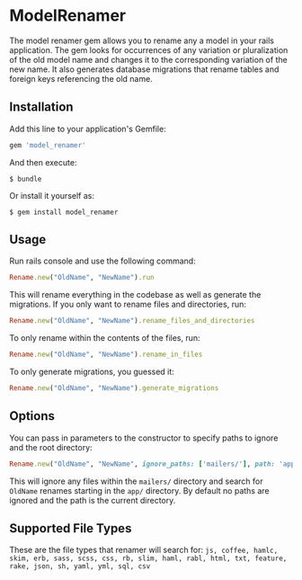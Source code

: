 # ModelRenamer

The model renamer gem allows you to rename any a model in your rails application. The gem looks for occurrences of any variation or pluralization of the old model name and changes it to the corresponding variation of the new name. It also generates database migrations that rename tables and foreign keys referencing the old name.

## Installation

Add this line to your application's Gemfile:

```ruby
gem 'model_renamer'
```

And then execute:

    $ bundle

Or install it yourself as:

    $ gem install model_renamer

## Usage

Run rails console and use the following command:

```ruby
Rename.new("OldName", "NewName").run
```

This will rename everything in the codebase as well as generate the migrations. If you only want to rename files and directories, run:

```ruby
Rename.new("OldName", "NewName").rename_files_and_directories
```

To only rename within the contents of the files, run:

```ruby
Rename.new("OldName", "NewName").rename_in_files
```

To only generate migrations, you guessed it:

```ruby
Rename.new("OldName", "NewName").generate_migrations
```

## Options

You can pass in parameters to the constructor to specify paths to ignore and the root directory:

```ruby
Rename.new("OldName", "NewName", ignore_paths: ['mailers/'], path: 'app/')
```

This will ignore any files within the `mailers/` directory and search for `OldName` renames starting in the `app/` directory. By default no paths are ignored and the path is the current directory.

## Supported File Types

These are the file types that renamer will search for: `js, coffee, hamlc, skim, erb, sass, scss, css, rb, slim, haml, rabl, html, txt, feature, rake, json, sh, yaml, yml, sql, csv`
